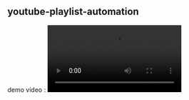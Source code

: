 ## youtube-playlist-automation

demo video : <video controls src="20250505-0446-05.5029168.mp4" title="Title"></video>